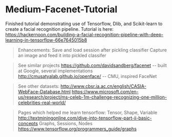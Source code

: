# Medium-Facenet-Tutorial

Finished tutorial demonstrating use of Tensorflow, Dlib, and Scikit-learn to create a facial recognition pipeline.
Tutorial is here: https://hackernoon.com/building-a-facial-recognition-pipeline-with-deep-learning-in-tensorflow-66e7645015b8

> Enhancements:
Save and load session after pickling classifier
Capture an image and feed it into pickled classifer

> See similar projects
https://github.com/davidsandberg/facenet -- built at Google, several implementations
http://cmusatyalab.github.io/openface/ -- CMU, inspired FaceNet

> See other datasets:
http://www.cbsr.ia.ac.cn/english/CASIA-WebFace-Database.html
https://www.microsoft.com/en-us/research/project/ms-celeb-1m-challenge-recognizing-one-million-celebrities-real-world/

> Pages which helped me learn tensorflow:
Tensor, Shape, Variable http://textminingonline.com/dive-into-tensorflow-part-ii-basic-concepts
Graphs, Sessions, Nodes https://www.tensorflow.org/programmers_guide/graphs

